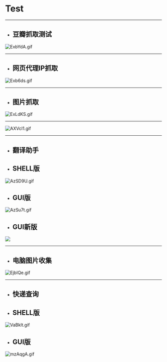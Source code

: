 # Test

----

* ## **豆瓣抓取测试**

![ExbYdA.gif](https://s2.ax1x.com/2019/05/20/ExbYdA.gif)

---

* ## **网页代理IP抓取**

![Exb6ds.gif](https://s2.ax1x.com/2019/05/20/Exb6ds.gif)

----

* ## **图片抓取**

![ExLdKS.gif](https://s2.ax1x.com/2019/05/20/ExLdKS.gif)

---
![AXVcI1.gif](https://s2.ax1x.com/2019/04/14/AXVcI1.gif)

---

* ## **翻译助手**

* ## SHELL版
![AzSD9U.gif](https://s2.ax1x.com/2019/04/17/AzSD9U.gif)

* ## GUI版
![AzSu7t.gif](https://s2.ax1x.com/2019/04/17/AzSu7t.gif)

* ## GUI新版

![](https://img2018.cnblogs.com/blog/1591211/201909/1591211-20190925224011183-305434568.gif)


----
* ## **电脑图片收集**


![EjbIQe.gif](https://s2.ax1x.com/2019/05/19/EjbIQe.gif)

----

* ## **快递查询**

* ## SHELL版
![VaBklt.gif](https://s2.ax1x.com/2019/06/06/VaBklt.gif)



* ## GUI版

![mzAqgA.gif](https://s2.ax1x.com/2019/08/31/mzAqgA.gif)
